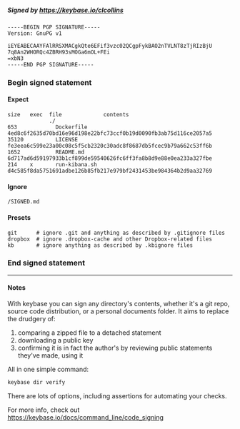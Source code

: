 ##### Signed by https://keybase.io/clcollins
```
-----BEGIN PGP SIGNATURE-----
Version: GnuPG v1

iEYEABECAAYFAlRRSXMACgkQte6EFif3vzc02QCgpFykBAO2nTVLNT8zTjRIzBjU
7q8An2WHORQc4ZBRH93sMOGa6mOL+FEi
=xbN3
-----END PGP SIGNATURE-----

```

<!-- END SIGNATURES -->

### Begin signed statement 

#### Expect

```
size   exec  file             contents                                                        
             ./                                                                               
653            Dockerfile     4ed8c6f2635d70bd16e96d198e22bfc73ccf0b19d0090fb3ab75d116ce2057a5
35120          LICENSE        fe3eea6c599e23a00c08c5f5cb2320c30adc8f8687db5fcec9b79a662c53ff6b
1652           README.md      6d717ad6d59197933b1cf899de59540626fc6ff3fa8b8d9e88e0ea233a327fbe
214    x       run-kibana.sh  d4c585f8da5751691adbe126b85fb217e979bf2431453be984364b2d9aa32769
```

#### Ignore

```
/SIGNED.md
```

#### Presets

```
git      # ignore .git and anything as described by .gitignore files
dropbox  # ignore .dropbox-cache and other Dropbox-related files    
kb       # ignore anything as described by .kbignore files          
```

<!-- summarize version = 0.0.9 -->

### End signed statement

<hr>

#### Notes

With keybase you can sign any directory's contents, whether it's a git repo,
source code distribution, or a personal documents folder. It aims to replace the drudgery of:

  1. comparing a zipped file to a detached statement
  2. downloading a public key
  3. confirming it is in fact the author's by reviewing public statements they've made, using it

All in one simple command:

```bash
keybase dir verify
```

There are lots of options, including assertions for automating your checks.

For more info, check out https://keybase.io/docs/command_line/code_signing